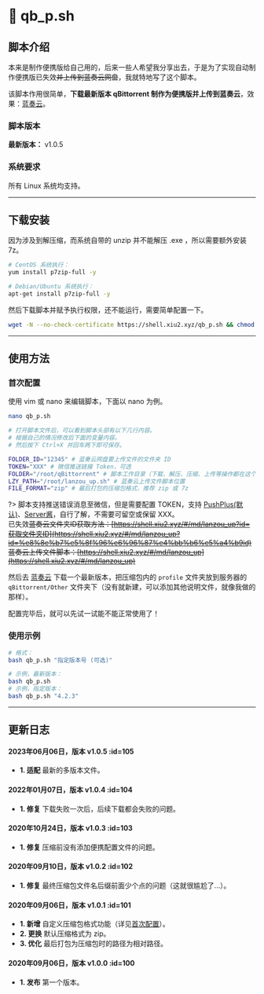 # 📑 qb_p.sh

## 脚本介绍

本来是制作便携版给自己用的，后来一些人希望我分享出去，于是为了实现自动制作便携版已失效~~并上传到蓝奏云网盘~~，我就特地写了这个脚本。  

该脚本作用很简单，**下载最新版本 qBittorrent 制作为便携版并上传到蓝奏云**，效果：[蓝奏云](https://pan.lanzouf.com/b073jjwta)。  

### 脚本版本

**最新版本：** v1.0.5

### 系统要求

所有 Linux 系统均支持。

****

## 下载安装

因为涉及到解压缩，而系统自带的 unzip 并不能解压 .exe ，所以需要额外安装 7z。  

``` bash
# CentOS 系统执行：
yum install p7zip-full -y

# Debian/Ubuntu 系统执行：
apt-get install p7zip-full -y
```

然后下载脚本并赋予执行权限，还不能运行，需要简单配置一下。  

``` bash
wget -N --no-check-certificate https://shell.xiu2.xyz/qb_p.sh && chmod +x qb_p.sh
```

****

## 使用方法

### 首次配置

使用 vim 或 nano 来编辑脚本，下面以 nano 为例。  
``` bash
nano qb_p.sh

# 打开脚本文件后，可以看到脚本头部有以下几行内容。
# 根据自己的情况修改后下面的变量内容。
# 然后按下 Ctrl+X 并回车两下即可保存。

FOLDER_ID="12345" # 蓝奏云网盘要上传文件的文件夹 ID
TOKEN="XXX" # 微信推送链接 Token，可选
FOLDER="/root/qBittorrent" # 脚本工作目录（下载、解压、压缩、上传等操作都在这个文件夹内），脚本会自动创建文件夹
LZY_PATH="/root/lanzou_up.sh" # 蓝奏云上传文件脚本位置
FILE_FORMAT="zip" # 最后打包的压缩包格式，推荐 zip 或 7z
```

?> 脚本支持推送错误消息至微信，但是需要配置 TOKEN，支持 [PushPlus(默认)](http://pushplus.hxtrip.com)、[Server酱](https://sc.ftqq.com/3.version)，自行了解，不需要可留空或保留 XXX。  
已失效~~蓝奏云文件夹ID获取方法：[https://shell.xiu2.xyz/#/md/lanzou_up?id=获取文件夹ID](https://shell.xiu2.xyz/#/md/lanzou_up?id=%e8%8e%b7%e5%8f%96%e6%96%87%e4%bb%b6%e5%a4%b9id)  
蓝奏云上传文件脚本：[https://shell.xiu2.xyz/#/md/lanzou_up](https://shell.xiu2.xyz/#/md/lanzou_up)~~  

然后去 [蓝奏云](https://pan.lanzouf.com/b073jjwta) 下载一个最新版本，把压缩包内的 `profile` 文件夹放到服务器的 `qBittorrent/Other` 文件夹下（没有就新建，可以添加其他说明文件，就像我做的那样）。  

配置完毕后，就可以先试一试能不能正常使用了！  

### 使用示例

``` bash
# 格式：
bash qb_p.sh "指定版本号 (可选)"

# 示例，最新版本：
bash qb_p.sh
# 示例，指定版本：
bash qb_p.sh "4.2.3"
```

****

## 更新日志

#### 2023年06月06日，版本 v1.0.5 :id=105
 - **1. 适配** 最新的多版本文件。  

#### 2022年01月07日，版本 v1.0.4 :id=104
 - **1. 修复** 下载失败一次后，后续下载都会失败的问题。  

#### 2020年10月24日，版本 v1.0.3 :id=103
 - **1. 修复** 压缩前没有添加便携配置文件的问题。  

#### 2020年09月10日，版本 v1.0.2 :id=102
 - **1. 修复** 最终压缩包文件名后缀前面少个点的问题（这就很尴尬了...）。  

#### 2020年09月06日，版本 v1.0.1 :id=101
 - **1. 新增** 自定义压缩包格式功能（详见[首次配置](#首次配置)）。  
 - **2. 更换** 默认压缩格式为 zip。  
 - **3. 优化** 最后打包为压缩包时的路径为相对路径。  

#### 2020年09月06日，版本 v1.0.0 :id=100
 - **1. 发布** 第一个版本。
